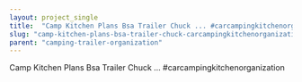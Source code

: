 ```yaml
---
layout: project_single
title:  "Camp Kitchen Plans Bsa Trailer Chuck ... #carcampingkitchenorganization"
slug: "camp-kitchen-plans-bsa-trailer-chuck-carcampingkitchenorganization"
parent: "camping-trailer-organization"
---
```

Camp Kitchen Plans Bsa Trailer Chuck ... #carcampingkitchenorganization